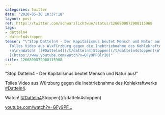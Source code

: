 ```yaml
---
categories: twitter
date: '2020-05-30 18:37:18'
layout: post
ref: https://twitter.com/schwarzlichtwue/status/1266800872908115968
tags:
- datteln4
- datteln4stoppen
teaser: "\"Stop Datteln4 - Der Kapitalismus beutet Mensch und Natur aus!\"\n\n\n\n\
  Tolles Video aus W\xFCrzburg gegen die Inebtriebnahme des Kohlekraftwerks [#Datteln4](/t/datteln4).\n\
  \n\n\nWatch! [[#Datteln4](/t/datteln4)Stoppen](/t/datteln4stoppen)\n\n\n\n[youtube.com/watch?v=GFy9PF\u2026\
  ](https://www.youtube.com/watch?v=GFy9PFOlrI0)"
title: 1266800872908115968
---
```

"Stop Datteln4 - Der Kapitalismus beutet Mensch und Natur aus!"



Tolles Video aus Würzburg gegen die Inebtriebnahme des Kohlekraftwerks [#Datteln4](/t/datteln4).



Watch! [[#Datteln4](/t/datteln4)Stoppen](/t/datteln4stoppen)



[youtube.com/watch?v=GFy9PF…](https://www.youtube.com/watch?v=GFy9PFOlrI0)